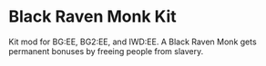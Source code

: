 # Black Raven Monk Kit
Kit mod for BG:EE, BG2:EE, and IWD:EE. A Black Raven Monk gets permanent bonuses by freeing people from slavery.
